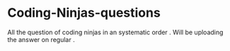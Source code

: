 # Coding-Ninjas-questions
All the question of coding ninjas in an systematic order .
Will be uploading the answer on regular .

